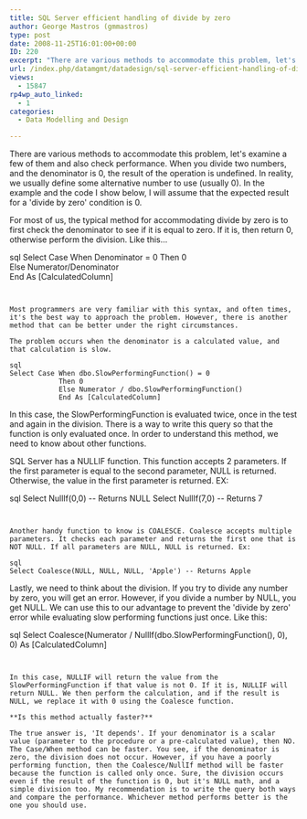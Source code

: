 ```yaml
---
title: SQL Server efficient handling of divide by zero
author: George Mastros (gmmastros)
type: post
date: 2008-11-25T16:01:00+00:00
ID: 220
excerpt: "There are various methods to accommodate this problem, let's examine a few of them and also check performance.  When you divide two numbers, and the denominator is 0, the result of the operation is undefined.  In reality, we usually define some alternat&hellip;"
url: /index.php/datamgmt/datadesign/sql-server-efficient-handling-of-divide/
views:
  - 15847
rp4wp_auto_linked:
  - 1
categories:
  - Data Modelling and Design

---
```

There are various methods to accommodate this problem, let's examine a few of them and also check performance. When you divide two numbers, and the denominator is 0, the result of the operation is undefined. In reality, we usually define some alternative number to use (usually 0). In the example and the code I show below, I will assume that the expected result for a 'divide by zero' condition is 0.

For most of us, the typical method for accommodating divide by zero is to first check the denominator to see if it is equal to zero. If it is, then return 0, otherwise perform the division. Like this…

sql
Select Case When Denominator = 0
            Then 0             
            Else Numerator/Denominator             
            End As [CalculatedColumn]
```


Most programmers are very familiar with this syntax, and often times, it's the best way to approach the problem. However, there is another method that can be better under the right circumstances.

The problem occurs when the denominator is a calculated value, and that calculation is slow.

sql
Select Case When dbo.SlowPerformingFunction() = 0
            Then 0
            Else Numerator / dbo.SlowPerformingFunction()
            End As [CalculatedColumn]
```


In this case, the SlowPerformingFunction is evaluated twice, once in the test and again in the division. There is a way to write this query so that the function is only evaluated once. In order to understand this method, we need to know about other functions.

SQL Server has a NULLIF function. This function accepts 2 parameters. If the first parameter is equal to the second parameter, NULL is returned. Otherwise, the value in the first parameter is returned. EX:

sql
Select NullIf(0,0) -- Returns NULL
Select NullIf(7,0) -- Returns 7
```


Another handy function to know is COALESCE. Coalesce accepts multiple parameters. It checks each parameter and returns the first one that is NOT NULL. If all parameters are NULL, NULL is returned. Ex:

sql
Select Coalesce(NULL, NULL, NULL, 'Apple') -- Returns Apple
```


Lastly, we need to think about the division. If you try to divide any number by zero, you will get an error. However, if you divide a number by NULL, you get NULL. We can use this to our advantage to prevent the 'divide by zero' error while evaluating slow performing functions just once. Like this:

sql
Select Coalesce(Numerator / NullIf(dbo.SlowPerformingFunction(), 0), 0) As [CalculatedColumn]
```


In this case, NULLIF will return the value from the SlowPerformingFunction if that value is not 0. If it is, NULLIF will return NULL. We then perform the calculation, and if the result is NULL, we replace it with 0 using the Coalesce function.

**Is this method actually faster?**

The true answer is, 'It depends'. If your denominator is a scalar value (parameter to the procedure or a pre-calculated value), then NO. The Case/When method can be faster. You see, if the denominator is zero, the division does not occur. However, if you have a poorly performing function, then the Coalesce/NullIf method will be faster because the function is called only once. Sure, the division occurs even if the result of the function is 0, but it's NULL math, and a simple division too. My recommendation is to write the query both ways and compare the performance. Whichever method performs better is the one you should use.
